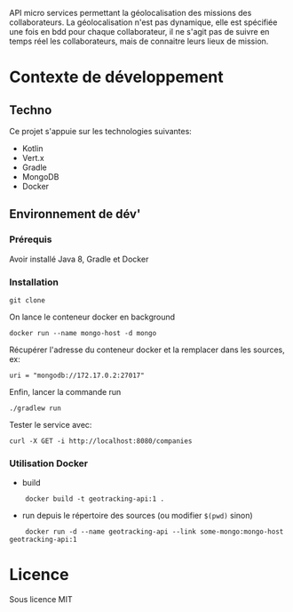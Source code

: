 API micro services permettant la géolocalisation des missions des collaborateurs. La géolocalisation n'est pas dynamique, elle est spécifiée une fois en bdd pour chaque collaborateur, il ne s'agit pas de suivre en temps réel les collaborateurs, mais de connaitre leurs lieux de mission.

# Contexte de développement
## Techno
Ce projet s'appuie sur les technologies suivantes:
* Kotlin
* Vert.x
* Gradle
* MongoDB
* Docker

## Environnement de dév'
### Prérequis
Avoir installé Java 8, Gradle et Docker

### Installation
```
git clone
```

On lance le conteneur docker en background
```
docker run --name mongo-host -d mongo
```

Récupérer l'adresse du conteneur docker et la remplacer dans les sources, ex: 
```
uri = "mongodb://172.17.0.2:27017"
```
 
Enfin, lancer la commande run

```
./gradlew run
```

Tester le service avec:
```
curl -X GET -i http://localhost:8080/companies
```

### Utilisation Docker
* build
```
    docker build -t geotracking-api:1 .
```

* run depuis le répertoire des sources (ou modifier `$(pwd)` sinon)
```
    docker run -d --name geotracking-api --link some-mongo:mongo-host geotracking-api:1
```


# Licence
Sous licence MIT